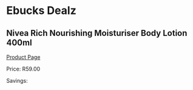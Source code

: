
# Ebucks Dealz
## Nivea Rich Nourishing Moisturiser Body Lotion 400ml
[Product Page](https://www.ebucks.com/web/shop/productSelected.do?prodId=1047590867&catId=1186086453)

Price: R59.00

Savings: 


	